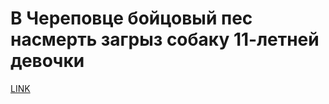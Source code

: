 # В Череповце бойцовый пес насмерть загрыз собаку 11-летней девочки



[LINK](https://varlamov.ru/3646215.html)